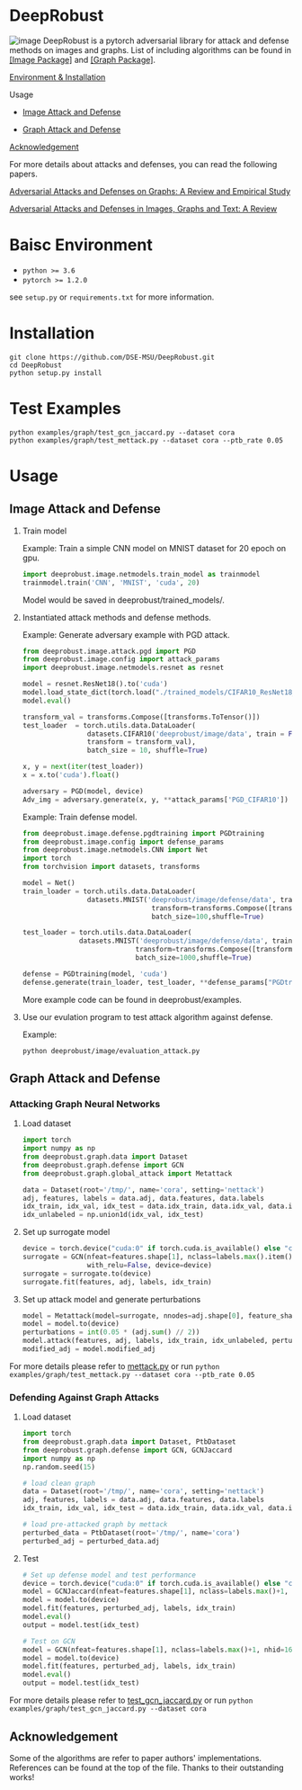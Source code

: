 
# DeepRobust
![image](https://github.com/DSE-MSU/DeepRobust/blob/master/adversarial.png)
DeepRobust is a pytorch adversarial library for attack and defense methods on images and graphs. 
List of including algorithms can be found in [[Image Package]](https://github.com/DSE-MSU/DeepRobust/tree/master/deeprobust/image) and [[Graph Package]](https://github.com/DSE-MSU/DeepRobust/tree/master/deeprobust/graph).

[Environment & Installation](#environment)

Usage

* [Image Attack and Defense](#image-attack-and-defense)

* [Graph Attack and Defense](#graph-attack-and-defense)

[Acknowledgement](#acknowledgement) 

For more details about attacks and defenses, you can read the following papers.

[Adversarial Attacks and Defenses on Graphs: A Review and Empirical Study](https://arxiv.org/abs/2003.00653)

[Adversarial Attacks and Defenses in Images, Graphs and Text: A Review](https://arxiv.org/pdf/1909.08072.pdf)



# Baisc Environment
* `python >= 3.6`
* `pytorch >= 1.2.0`

see `setup.py` or `requirements.txt` for more information.

# Installation
```
git clone https://github.com/DSE-MSU/DeepRobust.git
cd DeepRobust
python setup.py install
```

# Test Examples

```
python examples/graph/test_gcn_jaccard.py --dataset cora
python examples/graph/test_mettack.py --dataset cora --ptb_rate 0.05
```

# Usage
## Image Attack and Defense
1. Train model

    Example: Train a simple CNN model on MNIST dataset for 20 epoch on gpu.
    ```python
    import deeprobust.image.netmodels.train_model as trainmodel
    trainmodel.train('CNN', 'MNIST', 'cuda', 20)
    ```
    Model would be saved in deeprobust/trained_models/.

2. Instantiated attack methods and defense methods.

    Example: Generate adversary example with PGD attack.
    ```python
    from deeprobust.image.attack.pgd import PGD
    from deeprobust.image.config import attack_params
    import deeprobust.image.netmodels.resnet as resnet
    
    model = resnet.ResNet18().to('cuda')
    model.load_state_dict(torch.load("./trained_models/CIFAR10_ResNet18_epoch_50.pt"))
    model.eval()

    transform_val = transforms.Compose([transforms.ToTensor()])
    test_loader  = torch.utils.data.DataLoader(
                    datasets.CIFAR10('deeprobust/image/data', train = False, download=True,
                    transform = transform_val),
                    batch_size = 10, shuffle=True)

    x, y = next(iter(test_loader))
    x = x.to('cuda').float()
    
    adversary = PGD(model, device)
    Adv_img = adversary.generate(x, y, **attack_params['PGD_CIFAR10'])
    ```

    Example: Train defense model.
    ```python
    from deeprobust.image.defense.pgdtraining import PGDtraining
    from deeprobust.image.config import defense_params
    from deeprobust.image.netmodels.CNN import Net
    import torch
    from torchvision import datasets, transforms 
    
    model = Net()
    train_loader = torch.utils.data.DataLoader(
                    datasets.MNIST('deeprobust/image/defense/data', train=True, download=True,
                                    transform=transforms.Compose([transforms.ToTensor()])),
                                    batch_size=100,shuffle=True)

    test_loader = torch.utils.data.DataLoader(
                  datasets.MNIST('deeprobust/image/defense/data', train=False,
                                transform=transforms.Compose([transforms.ToTensor()])),
                                batch_size=1000,shuffle=True)

    defense = PGDtraining(model, 'cuda')
    defense.generate(train_loader, test_loader, **defense_params["PGDtraining_MNIST"])
    ```

    More example code can be found in deeprobust/examples.

3. Use our evulation program to test attack algorithm against defense.

    Example:
    ```
    python deeprobust/image/evaluation_attack.py
    ```

## Graph Attack and Defense 

### Attacking Graph Neural Networks

1. Load dataset
    ```python
    import torch
    import numpy as np
    from deeprobust.graph.data import Dataset
    from deeprobust.graph.defense import GCN
    from deeprobust.graph.global_attack import Metattack

    data = Dataset(root='/tmp/', name='cora', setting='nettack')
    adj, features, labels = data.adj, data.features, data.labels
    idx_train, idx_val, idx_test = data.idx_train, data.idx_val, data.idx_test
    idx_unlabeled = np.union1d(idx_val, idx_test)
    ```

2. Set up surrogate model
    ```python
    device = torch.device("cuda:0" if torch.cuda.is_available() else "cpu")
    surrogate = GCN(nfeat=features.shape[1], nclass=labels.max().item()+1, nhid=16,
                    with_relu=False, device=device)
    surrogate = surrogate.to(device)
    surrogate.fit(features, adj, labels, idx_train)
    ```


3. Set up attack model and generate perturbations
    ```python
    model = Metattack(model=surrogate, nnodes=adj.shape[0], feature_shape=features.shape, device=device)
    model = model.to(device)
    perturbations = int(0.05 * (adj.sum() // 2))
    model.attack(features, adj, labels, idx_train, idx_unlabeled, perturbations, ll_constraint=False)
    modified_adj = model.modified_adj
    ```
    
For more details please refer to [mettack.py](https://github.com/I-am-Bot/DeepRobust/blob/master/examples/graph/test_mettack.py) or run 
    ```
    python examples/graph/test_mettack.py --dataset cora --ptb_rate 0.05
    ```

### Defending Against Graph Attacks

1. Load dataset
    ```python
    import torch
    from deeprobust.graph.data import Dataset, PtbDataset
    from deeprobust.graph.defense import GCN, GCNJaccard
    import numpy as np
    np.random.seed(15)

    # load clean graph
    data = Dataset(root='/tmp/', name='cora', setting='nettack')
    adj, features, labels = data.adj, data.features, data.labels
    idx_train, idx_val, idx_test = data.idx_train, data.idx_val, data.idx_test

    # load pre-attacked graph by mettack
    perturbed_data = PtbDataset(root='/tmp/', name='cora')
    perturbed_adj = perturbed_data.adj
    ```
2. Test 
    ```python
    # Set up defense model and test performance
    device = torch.device("cuda:0" if torch.cuda.is_available() else "cpu")
    model = GCNJaccard(nfeat=features.shape[1], nclass=labels.max()+1, nhid=16, device=device)
    model = model.to(device)
    model.fit(features, perturbed_adj, labels, idx_train)
    model.eval()
    output = model.test(idx_test)

    # Test on GCN
    model = GCN(nfeat=features.shape[1], nclass=labels.max()+1, nhid=16, device=device)
    model = model.to(device)
    model.fit(features, perturbed_adj, labels, idx_train)
    model.eval()
    output = model.test(idx_test)
    ```
    
For more details please refer to [test_gcn_jaccard.py](https://github.com/I-am-Bot/DeepRobust/blob/master/examples/graph/test_gcn_jaccard.py) or run
    ```
    python examples/graph/test_gcn_jaccard.py --dataset cora
    ```

## Acknowledgement
Some of the algorithms are refer to paper authors' implementations. References can be found at the top of the file. Thanks to their outstanding works!

<!----
We would be glad if you find our work useful and cite the paper.

'''
@misc{jin2020adversarial,
    title={Adversarial Attacks and Defenses on Graphs: A Review and Empirical Study},
    author={Wei Jin and Yaxin Li and Han Xu and Yiqi Wang and Jiliang Tang},
    year={2020},
    eprint={2003.00653},
    archivePrefix={arXiv},
    primaryClass={cs.LG}
}
'''
```
@article{xu2019adversarial,
  title={Adversarial attacks and defenses in images, graphs and text: A review},
  author={Xu, Han and Ma, Yao and Liu, Haochen and Deb, Debayan and Liu, Hui and Tang, Jiliang and Jain, Anil},
  journal={arXiv preprint arXiv:1909.08072},
  year={2019}
}
```
---->
